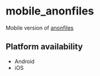 # mobile_anonfiles

Mobile version of [anonfiles](https://anonfiles.com)

## Platform availability

- Android
- iOS
